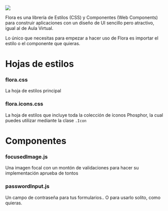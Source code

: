 <img src="https://i.imgur.com/46uy49b.png">

Flora es una librería de Estilos (CSS) y Componentes (Web Components) para construir aplicaciones con un diseño de UI sencillo pero atractivo, igual al de Aula Virtual.

Lo único que necesitas para empezar a hacer uso de Flora es importar el estilo o el componente que quieras.

# Hojas de estilos

### flora.css

La hoja de estilos principal

### flora.icons.css

La hoja de estilos que incluye toda la colección de íconos Phosphor, la cual puedes utilizar mediante la clase `.Icon`

# Componentes

### focusedImage.js

Una imagen focal con un montón de validaciones para hacer su implementación aprueba de tontos

### passwordInput.js

Un campo de contraseña para tus formularios.. O para usarlo solito, como quieras.